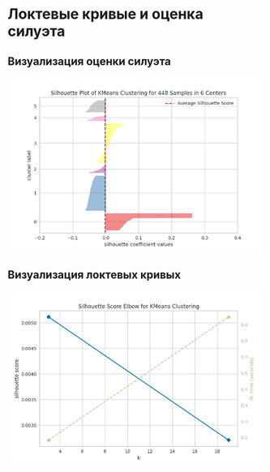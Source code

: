 # Локтевые кривые и оценка силуэта

## Визуализация оценки силуэта

![](https://raw.githubusercontent.com/rw404/analysis_of_text_data/main/Visuallization/Silhouette/Silhoutte.png)
## Визуализация локтевых кривых

![](https://raw.githubusercontent.com/rw404/analysis_of_text_data/main/Visuallization/Silhouette/KElbows.png)

